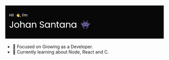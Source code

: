 ![Header](./header.png)

- 🔭 Focused on Growing as a Developer.
- 🌱 Currently learning about Node, React and C.

